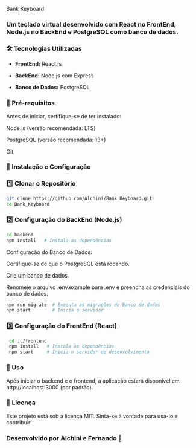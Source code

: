 Bank Keyboard

### Um teclado virtual desenvolvido com React no FrontEnd, Node.js no BackEnd e PostgreSQL como banco de dados.

### 🛠 Tecnologias Utilizadas

- **FrontEnd:** React.js

- **BackEnd:** Node.js com Express

- **Banco de Dados:** PostgreSQL

### 📌 Pré-requisitos

Antes de iniciar, certifique-se de ter instalado:

Node.js (versão recomendada: LTS)

PostgreSQL (versão recomendada: 13+)

Git

### 🚀 Instalação e Configuração

### 1️⃣ Clonar o Repositório

```sh
git clone https://github.com/Alchini/Bank_Keyboard.git
cd Bank_Keyboard
```

### 2️⃣ Configuração do BackEnd (Node.js)

```sh
cd backend
npm install   # Instala as dependências
```

Configuração do Banco de Dados:

Certifique-se de que o PostgreSQL está rodando.

Crie um banco de dados.

Renomeie o arquivo .env.example para .env e preencha as credenciais do banco de dados.

```sh
npm run migrate  # Executa as migrações do banco de dados
npm start        # Inicia o servidor
```
### 3️⃣ Configuração do FrontEnd (React)

```sh
 cd ../frontend
 npm install   # Instala as dependências
 npm start     # Inicia o servidor de desenvolvimento
```

### 🎯 Uso

Após iniciar o backend e o frontend, a aplicação estará disponível em http://localhost:3000 (por padrão).

### 📜 Licença

Este projeto está sob a licença MIT. Sinta-se à vontade para usá-lo e contribuir!

### Desenvolvido por Alchini e Fernando 🚀